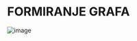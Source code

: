  # FORMIRANJE GRAFA
![image](https://user-images.githubusercontent.com/49925421/75668631-e1f5c500-5c79-11ea-85f6-bc7efde271da.png)

